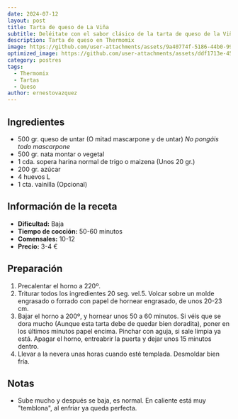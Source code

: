 ```yaml
---
date: 2024-07-12
layout: post
title: Tarta de queso de La Viña
subtitle: Deléitate con el sabor clásico de la tarta de queso de la Viña, hecha en Thermomix
description: Tarta de queso en Thermomix
image: https://github.com/user-attachments/assets/9a40774f-5186-44b0-9954-5afa85d3deda
optimized_image: https://github.com/user-attachments/assets/ddf1713e-4565-42b0-aa97-3b304be19a85
category: postres
tags:
  - Thermomix
  - Tartas
  - Queso
author: ernestovazquez
---
```


## Ingredientes
- 500 gr. queso de untar (O mitad mascarpone y de untar) *No pongáis todo mascarpone*
- 500 gr. nata montar o vegetal
- 1 cda. sopera harina normal de trigo o maizena (Unos 20 gr.)
- 200 gr. azúcar
- 4 huevos L
- 1 cta. vainilla (Opcional)

## Información de la receta
- **Dificultad:** Baja
- **Tiempo de cocción:** 50-60 minutos
- **Comensales:** 10-12
- **Precio:** 3-4 €

## Preparación
1. Precalentar el horno a 220º.
2. Triturar todos los ingredientes 20 seg. vel.5. Volcar sobre un molde engrasado o forrado con papel de hornear engrasado, de unos 20-23 cm.
3. Bajar el horno a 200º, y hornear unos 50 a 60 minutos. Si véis que se dora mucho (Aunque esta tarta debe de quedar bien doradita), poner en los últimos minutos papel encima. Pinchar con aguja, si sale limpia ya está. Apagar el horno, entreabrir la puerta y dejar unos 15 minutos dentro.
4. Llevar a la nevera unas horas cuando esté templada. Desmoldar bien fría.

## Notas
- Sube mucho y después se baja, es normal. En caliente está muy "temblona", al enfriar ya queda perfecta.










